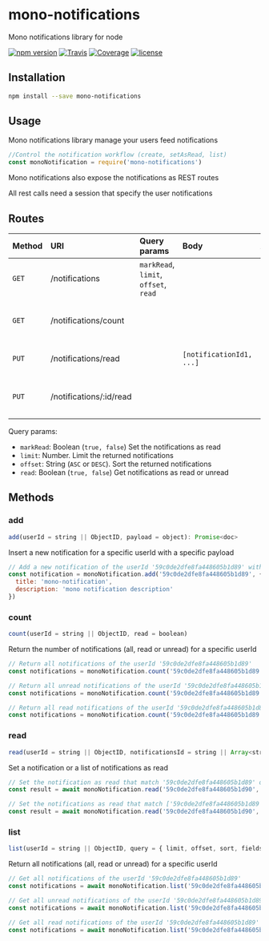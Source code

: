 # mono-notifications

Mono notifications library for node

[![npm version](https://img.shields.io/npm/v/@terrajs/mono-notifications.svg)](https://www.npmjs.com/package/@terrajs/mono-notifications)
[![Travis](https://img.shields.io/travis/terrajs/mono-notifications/master.svg)](https://travis-ci.org/terrajs/mono-notifications)
[![Coverage](https://img.shields.io/codecov/c/github/terrajs/mono-notifications/master.svg)](https://codecov.io/gh/terrajs/mono-notifications.js)
[![license](https://img.shields.io/github/license/terrajs/mono-notifications.svg)](https://github.com/terrajs/mono-notifications/blob/master/LICENSE)

## Installation

```bash
npm install --save mono-notifications
```

## Usage

Mono notifications library manage your users feed notifications

```js
//Control the notification workflow (create, setAsRead, list)
const monoNotification = require('mono-notifications')
```

Mono notifications also expose the notifications as REST routes

All rest calls need a session that specify the user notifications

## Routes

| Method | URI | Query params | Body | Action   |
| :------| :---| :------------| :-----| :--------|
| `GET`  | /notifications    |  `markRead`, `limit`, `offset`, `read`   | | Return the notifications |
| `GET`  | /notifications/count | | | Return the number of unread notifications |
| `PUT`  | /notifications/read | | `[notificationId1, ...]` | Set the notifications as read |
| `PUT`  | /notifications/:id/read | | | Set the specified notification as read

Query params:
- `markRead`: Boolean (`true, false`) Set the notifications as read
- `limit`: Number. Limit the returned notifications
- `offset`: String (`ASC` or `DESC`). Sort the returned notifications
- `read`: Boolean (`true, false`) Get notifications as read or unread

## Methods

### add

```js
add(userId = string || ObjectID, payload = object): Promise<doc>
```

Insert a new notification for a specific userId with a specific payload

```js
// Add a new notification of the userId '59c0de2dfe8fa448605b1d89' with a specific payload
const notification = monoNotification.add('59c0de2dfe8fa448605b1d89', {
  title: 'mono-notification',
  description: 'mono notification description'
})
```

### count

```js
count(userId = string || ObjectID, read = boolean)
```

Return the number of notifications (all, read or unread) for a specific userId

```js
// Return all notifications of the userId '59c0de2dfe8fa448605b1d89'
const notifications = monoNotification.count('59c0de2dfe8fa448605b1d89')
```

```js
// Return all unread notifications of the userId '59c0de2dfe8fa448605b1d89'
const notifications = monoNotification.count('59c0de2dfe8fa448605b1d89', false)
```

```js
// Return all read notifications of the userId '59c0de2dfe8fa448605b1d89'
const notifications = monoNotification.count('59c0de2dfe8fa448605b1d89', true)
```

### read

```js
read(userId = string || ObjectID, notificationsId = string || Array<string>): Promise<result>
```

Set a notification or a list of notifications as read

```js
// Set the notification as read that match '59c0de2dfe8fa448605b1d89' of the userId '59c0de2dfe8fa448605b1d90'
const result = await monoNotification.read('59c0de2dfe8fa448605b1d90', '59c0de2dfe8fa448605b1d89')
```
```js
// Set the notifications as read that match ['59c0de2dfe8fa448605b1d89','59c0de2dfe8fa448605b1d87'] of the userId '59c0de2dfe8fa448605b1d90'
const result = await monoNotification.read('59c0de2dfe8fa448605b1d90', ['59c0de2dfe8fa448605b1d89', '59c0de2dfe8fa448605b1d87'])
```

### list

```js
list(userId = string || ObjectID, query = { limit, offset, sort, fields, read }): Promise<Array<notification>>
```

Return all notifications (all, read or unread) for a specific userId

```js
// Get all notifications of the userId '59c0de2dfe8fa448605b1d89'
const notifications = await monoNotification.list('59c0de2dfe8fa448605b1d89')
```

```js
// Get all unread notifications of the userId '59c0de2dfe8fa448605b1d89'
const notifications = await monoNotification.list('59c0de2dfe8fa448605b1d89', { read: false })
```

```js
// Get all read notifications of the userId '59c0de2dfe8fa448605b1d89'
const notifications = await monoNotification.list('59c0de2dfe8fa448605b1d89', { read: true })
```




